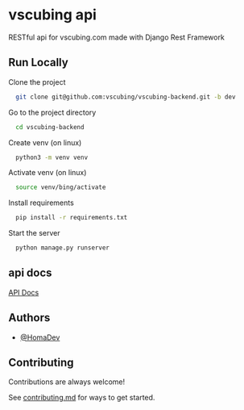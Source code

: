 
# vscubing api

RESTful api for vscubing.com made with Django Rest Framework 


## Run Locally

Clone the project

```bash
  git clone git@github.com:vscubing/vscubing-backend.git -b dev
```

Go to the project directory

```bash
  cd vscubing-backend
```

Create venv (on linux)

```bash
  python3 -m venv venv
```


Activate venv (on linux)

```bash
  source venv/bing/activate
```

Install requirements

```bash
  pip install -r requirements.txt
```

Start the server

```bash
  python manage.py runserver
```


## api docs

[API Docs](docs/README.md) 
## Authors

- [@HomaDev](https://github.com/HomaDev)


## Contributing

Contributions are always welcome!

See [contributing.md](contributing.md) for ways to get started.


